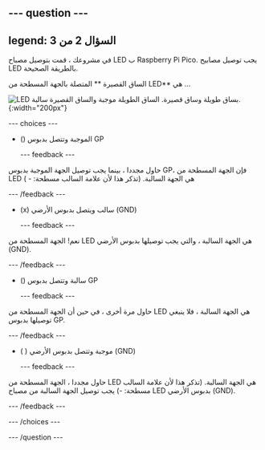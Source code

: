 
--- question ---
---
legend: السؤال 2 من 3
---

في مشروعك ، قمت بتوصيل مصباح LED ب Raspberry Pi Pico. يجب توصيل مصابيح LED بالطريقة الصحيحة.

الساق القصيرة ** المتصلة بالجهة المسطحة من LED** هي ...

![LED بساق طويلة وساق قصيرة. الساق الطويلة موجبة والساق القصيرة سالبة.](images/pos-neg.png){:width="200px"}

--- choices ---

- () الموجبة وتتصل بدبوس GP

  --- feedback ---

حاول مجددا ، بينما يجب توصيل الجهة الموجبة بدبوس GP، فإن الجهة المسطحة من LED هي الجهة السالبة. (تذكر هذا لأن علامة السالب مسطحة: - )

  --- /feedback ---

- (x) سالب ويتصل بدبوس الأرضي (GND)

  --- feedback ---

نعم! الجهة المسطحة من LED هي الجهة السالبة ، والتي يجب توصيلها بدبوس الأرضي (GND).

  --- /feedback ---

- () سالبة وتتصل بدبوس GP

  --- feedback ---

حاول مرة أخرى ، في حين أن الجهة المسطحة من LED هي الجهة السالبة ، فلا ينبغي توصيلها بدبوس GP.

  --- /feedback ---

- ( ) موجبة وتتصل بدبوس الأرضي (GND)

  --- feedback ---

حاول مجددا ، الجهة المسطحة من LED هي الجهة السالبة. (تذكر هذا لأن علامة السالب مسطحة: -) يجب توصيل الجهة السالبة من مصباح LED بدبوس الأرضي (GND).

  --- /feedback ---

--- /choices ---

--- /question ---
